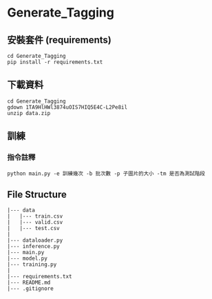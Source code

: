 # Generate_Tagging

## 安裝套件 (requirements)
```
cd Generate_Tagging
pip install -r requirements.txt 
```

## 下載資料 
```
cd Generate_Tagging
gdown 1TA9HlHWl3874uOIS7HIQ5E4C-L2Pe8il
unzip data.zip
```


## 訓練
### 指令註釋
``` 
python main.py -e 訓練幾次 -b 批次數 -p 子圖片的大小 -tm 是否為測試階段
```

## File Structure
```
|--- data
|   |--- train.csv
|   |--- valid.csv
|   |--- test.csv
|
|--- dataloader.py
|--- inference.py
|--- main.py
|--- model.py
|--- training.py
|
|--- requirements.txt
|--- README.md
|--- .gitignore
```
